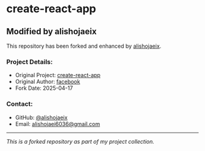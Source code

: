 # create-react-app

## Modified by alishojaeix

This repository has been forked and enhanced by [alishojaeix](https://github.com/alishojaeix).

### Project Details:
- Original Project: [create-react-app](https://github.com/facebook/create-react-app)
- Original Author: [facebook](https://github.com/facebook)
- Fork Date: 2025-04-17

### Contact:
- GitHub: [@alishojaeix](https://github.com/alishojaeix)
- Email: alishojaei6036@gmail.com

---
*This is a forked repository as part of my project collection.*

